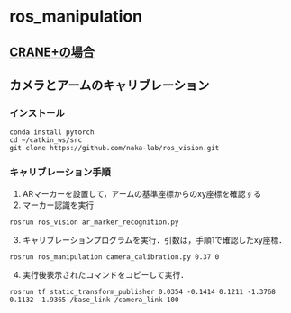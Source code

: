 # ros_manipulation

## [CRANE+の場合](READE_CRANE+.md)

## カメラとアームのキャリブレーション
### インストール
```
conda install pytorch
cd ~/catkin_ws/src
git clone https://github.com/naka-lab/ros_vision.git
```

### キャリブレーション手順
1. ARマーカーを設置して，アームの基準座標からのxy座標を確認する
2. マーカー認識を実行
```
rosrun ros_vision ar_marker_recognition.py 
```
3. キャリブレーションプログラムを実行．引数は，手順1で確認したxy座標．
```
rosrun ros_manipulation camera_calibration.py 0.37 0
```
4. 実行後表示されたコマンドをコピーして実行．
```
rosrun tf static_transform_publisher 0.0354 -0.1414 0.1211 -1.3768 0.1132 -1.9365 /base_link /camera_link 100
```
